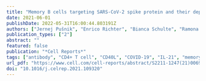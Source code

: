 ```yaml
---
title: "Memory B cells targeting SARS-CoV-2 spike protein and their dependence on CD4+ T cell help"
date: 2021-06-01
publishDate: 2022-05-31T16:00:44.803191Z
authors: ["Jernej Pušnik", "Enrico Richter", "Bianca Schulte", "Ramona Dolscheid-Pommerich", "Christian Bode", "Christian Putensen", "Gunther Hartmann", "Galit Alter", "Hendrik Streeck"]
publication_types: ["2"]
abstract: ""
featured: false
publication: "*Cell Reports*"
tags: ["antibody", "CD4+ T cell", "CD40L", "COVID-19", "IL-21", "memory B cells", "recovered", "SARS-CoV-2", "severely ill", "spike"]
url_pdf: "https://www.cell.com/cell-reports/abstract/S2211-1247(21)00696-3"
doi: "10.1016/j.celrep.2021.109320"
---
```


